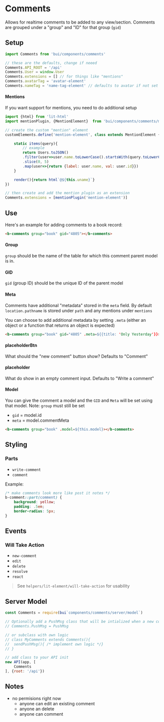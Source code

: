 Comments
============

Allows for realtime comments to be added to any view/section. Comments are grouped under a "group" and "ID" for that group (`gid`)

## Setup

```js
import Comments from 'bui/components/comments'

// these are the defaults, change if neeed
Comments.API_ROOT = '/api'
Comments.User = window.User
Comments.extensions = [] // for things like "mentions"
Comments.avatarTag = 'avatar-element'
Comments.nameTag = 'name-tag-element' // defaults to avatar if not set
```

#### Mentions
If you want support for mentions, you need to do additional setup

```js
import {html} from 'lit-html'
import mentionPlugin, {MentionElement}  from 'bui/components/comments/mentions'

// create the custom "mention" element
customElements.define('mention-element', class extends MentionElement {

	static items(query){
        // example
		return Users.toJSON()
		.filter(user=>user.name.toLowerCase().startsWith(query.toLowerCase()))
		.slice(0, 5)
		.map(user=>{return {label: user.name, val: user.id}})
	}

    render(){return html`@${this.uname}`}
})

// then create and add the mention plugin as an extension
Comments.extensions = [mentionPlugin('mention-element')]
```

## Use

Here's an example for adding comments to a book record:

```html
<b-comments group="book" gid="4805"></b-comments>
```

#### Group
`group` should be the name of the table for which this comment parent model is in.

#### GID
`gid` (group ID) should be the unique ID of the parent model

#### Meta
Comments have additional "metadata" stored in the `meta` field. By default `location.pathname` is stored under `path` and any mentions under `mentions`

You can choose to add additional metadata by setting `.meta` (either an object or a function that returns an object is expected)

```html
<b-comments group="book" gid="4805" .meta=${{title: 'Only Yesterday'}}></b-comments>
```

#### placeholderBtn
What should the "new comment" button show? Defaults to "Comment"

#### placeholder
What do show in an empty comment input. Defaults to "Write a comment"

#### Model
You can give the comment a model and the `GID` and `Meta` will be set using that model. Note: `group` must still be set

- `gid` = model.id
- `meta` = model.commentMeta

```html
<b-comments group="book" .model=${this.model}></b-comments>
```

## Styling

### Parts
- `write-comment`
- `comment`

Example:

```css
/* make comments look more like post it notes */
b-comment::part(comment) {
	background: yellow;
	padding: .5em;
	border-radius: 5px;
}
```

## Events

### Will Take Action

- `new-comment`
- `edit`
- `delete`
- `resolve`
- `react`

> See `helpers/lit-element/will-take-action` for usability

## Server Model
```js
const Comments = require(bui`components/comments/server/model`)

// Optionally add a PushMsg class that will be intialized when a new comment is added
// Comments.PushMsg = PushMsg

// or subclass with own logic
// class MyComments extends Comments(){
// 	sendPushMsg(){ /* implement own logic */}
// }

// add class to your API init
new API(app, [
	Comments
], {root: '/api'})
```

## Notes
- no permisions right now
    - anyone can edit an existing comment
    - anyone an delete
    - anyone can comment
